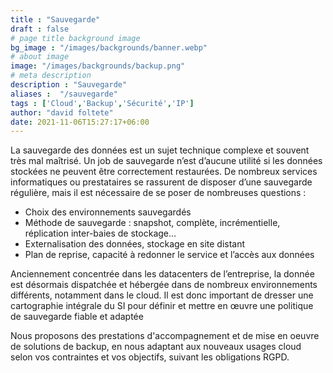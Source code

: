 ```yaml
---
title : "Sauvegarde"
draft : false
# page title background image
bg_image : "/images/backgrounds/banner.webp"
# about image
image: "/images/backgrounds/backup.png"
# meta description
description : "Sauvegarde"
aliases :  "/sauvegarde"
tags : ['Cloud','Backup','Sécurité','IP']
author: "david foltete"
date: 2021-11-06T15:27:17+06:00
---
```

La sauvegarde des données est un sujet technique complexe et souvent très mal maîtrisé.
Un job de sauvegarde n’est d’aucune utilité si les données stockées ne peuvent être correctement restaurées.
De nombreux services informatiques ou prestataires se rassurent de disposer d’une sauvegarde régulière, mais il est nécessaire de se poser de nombreuses questions :  

-	Choix des environnements sauvegardés
-	Méthode de sauvegarde : snapshot, complète, incrémentielle, réplication inter-baies de stockage…
-	Externalisation des données, stockage en site distant
-	Plan de reprise, capacité à redonner le service et l’accès aux données  

Anciennement concentrée dans les datacenters de l’entreprise, la donnée est désormais dispatchée et hébergée dans de nombreux environnements différents, notamment dans le cloud.
Il est donc important de dresser une cartographie intégrale du SI pour définir et mettre en œuvre une politique de sauvegarde fiable et adaptée

Nous proposons des prestations d'accompagnement et de mise en oeuvre de solutions de backup, en nous adaptant aux nouveaux usages cloud selon vos contraintes et vos objectifs, suivant les obligations RGPD.
